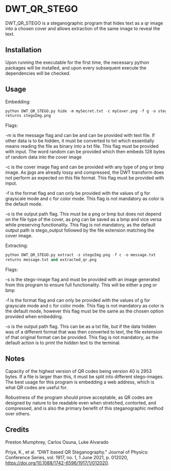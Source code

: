 # DWT_QR_STEGO

DWT_QR_STEGO is a steganographic program that hides text as a qr image into a chosen cover and allows extraction of the same image to reveal the text.

## Installation

Upon running the executable for the first time, the necessary python packages will be installed, and upon every subsequent execute the dependencies will be checked.

## Usage


Embedding:
```python
python DWT_QR_STEGO.py hide -m mySecret.txt -c myCover.png -f g -o stegoImg.png
returns stegoImg.png
```
Flags:

-m is the message flag and can be and can be provided with text file. If other data is to be hidden, it must be converted to txt which essentially means reading the file as binary into a txt file. This flag must be provided with input. The word random can be provided which then embeds 128 bytes of random data into the cover image

-c is the cover image flag and can be provided with any type of png or bmp image. As jpgs are already lossy and compressed, the DWT transform does not perform as expected on this file format. This flag must be provided with input.

-f is the format flag and can only be provided with the values of g for grayscale mode and c for color mode. This flag is not mandatory as color is the default mode.

-o is the output path flag. This must be a png or bmp but does not depend on the file type of the cover, as png can be saved as a bmp and vice versa while preserving functionality. This flag is not mandatory, as the default output path is stego_output followed by the file extension matching the cover image.

Extracting:
```python
python DWT_QR_STEGO.py extract -s stegoImg.png -f c -o message.txt
returns message.txt and extracted_qr.png
```
Flags:

-s is the stego-image flag and must be provided with an image generated from this program to ensure full functionality. This will be either a png or bmp

-f is the format flag and can only be provided with the values of g for grayscale mode and c for color mode. This flag is not mandatory as color is the default mode, however this flag must be the same as the chosen option provided when embedding.

-o is the output path flag. This can be as a txt file, but if the data hidden was of a different format that was then converted to text, the file extension of that original format can be provided. This flag is not mandatory, as the default action is to print the hidden text to the terminal.

## Notes
Capacity of the highest version of QR codes being version 40 is 2953 bytes.
If a file is larger than this, it must be split into different stego-images. The best usage for this program is embedding a web address, which is what QR codes are useful for.

Robustness of the program should prove acceptable, as QR codes are designed by nature to be readable even when stretched, contorted, and compressed, and is also the primary benefit of this steganographic method over others.

## Credits
Preston Mumphrey, Carlos Osuna, Luke Alvarado

Priya, K., et al. “DWT based QR Steganography.” Journal of Physics: Conference Series, vol. 1917, no. 1, 1 June 2021, p. 012020, https://doi.org/10.1088/1742-6596/1917/1/012020.


